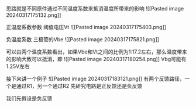 思路就是不同原件通过不同温度系数来抵消温度所带来的影响
![[Pasted image 20240317175132.png]]

正温度系数参数
阈值电压Vt
![[Pasted image 20240317175403.png]]


负温度系数
三极管的Vbe
![[Pasted image 20240317175821.png]]



可以由两个温度系数看出，如果Vbe和Vt之间的比例为1:17.2左右，那么温度带来的影响大致可以抵消，即
![[Pasted image 20240317180254.png]]
Vbg可能有1.25V左右


接下来讲一个例子
![[Pasted image 20240317183121.png]]
有两个反馈路径，一个是通过R1，另一个通过R2
先研究电路是正反馈还是负反馈

我们先假设是负反馈


